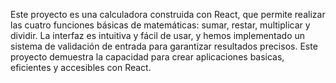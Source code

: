 Este proyecto es una calculadora construida con React, que permite realizar las cuatro funciones básicas de matemáticas: sumar, restar, multiplicar y dividir. La interfaz es intuitiva y fácil de usar, y hemos implementado un sistema de validación de entrada para garantizar resultados precisos. Este proyecto demuestra la capacidad para crear aplicaciones basicas, eficientes y accesibles con React.